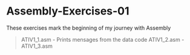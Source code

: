 # Assembly-Exercises-01
These exercises mark the beginning of my journey with Assembly
>ATIV1_1.asm - Prints mensages from the data code 
>ATIV1_2.asm - 
>ATIV1_3.asm
